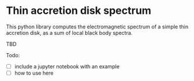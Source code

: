Thin accretion disk spectrum
==============================

This python library computes the electromagnetic spectrum of a simple thin accretion disk, as a sum of local black body spectra.

TBD

Todo:

- [ ] include a jupyter notebook with an example
- [ ] how to use here